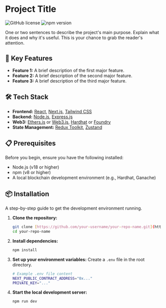 # Project Title

![GitHub license](https://img.shields.io/badge/license-MIT-blue.svg)
![npm version](https://img.shields.io/badge/Node.js-18+-success)

One or two sentences to describe the project's main purpose. Explain what it does and why it's useful. This is your chance to grab the reader's attention.

## 🚀 Key Features

* **Feature 1:** A brief description of the first major feature.
* **Feature 2:** A brief description of the second major feature.
* **Feature 3:** A brief description of the third major feature.

## 🛠️ Tech Stack

* **Frontend:** [React](https://reactjs.org/), [Next.js](https://nextjs.org/), [Tailwind CSS](https://tailwindcss.com/)
* **Backend:** [Node.js](https://nodejs.org/), [Express.js](https://expressjs.com/)
* **Web3:** [Ethers.js](https://docs.ethers.org/) or [Web3.js](https://web3js.readthedocs.io/), [Hardhat](https://hardhat.org/) or [Foundry](https://getfoundry.sh/)
* **State Management:** [Redux Toolkit](https://redux-toolkit.js.org/), [Zustand](https://zustand-demo.pmnd.rs/)

## 📋 Prerequisites

Before you begin, ensure you have the following installed:

* Node.js (v18 or higher)
* npm (v8 or higher)
* A local blockchain development environment (e.g., Hardhat, Ganache)

## 📦 Installation

A step-by-step guide to get the development environment running.

1.  **Clone the repository:**
    ```bash
    git clone [https://github.com/your-username/your-repo-name.git](https://github.com/your-username/your-repo-name.git)
    cd your-repo-name
    ```

2.  **Install dependencies:**
    ```bash
    npm install
    ```

3.  **Set up your environment variables:**
    Create a `.env` file in the root directory.
    ```bash
    # Example .env file content
    NEXT_PUBLIC_CONTRACT_ADDRESS="0x..."
    PRIVATE_KEY="..."
    ```

4.  **Start the local development server:**
    ```bash
    npm run dev
    ```

